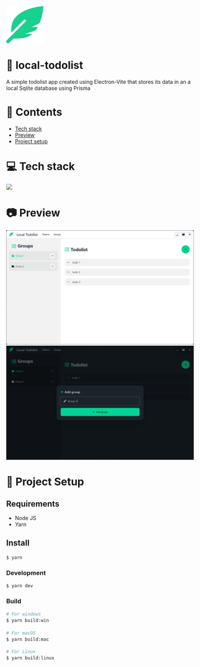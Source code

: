 <img width="100px" height="100px" src="https://github.com/devlotfi/local-todolist/blob/main/github-assets/logo.svg">

# 📜 local-todolist
A simple todolist app created using Electron-Vite that stores its data in an a local Sqlite database using Prisma

# 📌 Contents
- [Tech stack](#-tech-stack)
- [Preview](#-preview)
- [Project setup](#-project-setup)

# 💻 Tech stack
<img src="https://skillicons.dev/icons?i=html,css,tailwind,react,electron,prisma,sqlite&perline=5" />

# 📷 Preview

<img src="https://github.com/devlotfi/local-todolist/blob/main/github-assets/preview-1.png">
<img src="https://github.com/devlotfi/local-todolist/blob/main/github-assets/preview-2.png">

# 📂 Project Setup

## Requirements
- Node JS
- Yarn

## Install

```bash
$ yarn
```

### Development

```bash
$ yarn dev
```

### Build

```bash
# For windows
$ yarn build:win

# For macOS
$ yarn build:mac

# For Linux
$ yarn build:linux
```



